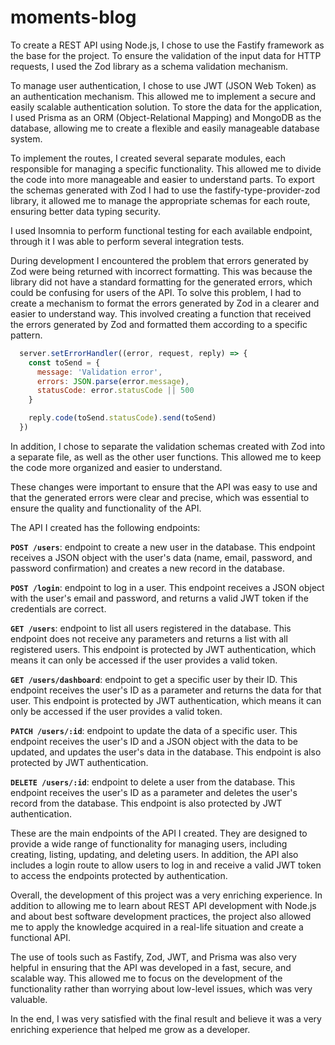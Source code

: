 # moments-blog

To create a REST API using Node.js, I chose to use the Fastify framework as the base for the project. To ensure the validation of the input data for HTTP requests, I used the Zod library as a schema validation mechanism.

To manage user authentication, I chose to use JWT (JSON Web Token) as an authentication mechanism. This allowed me to implement a secure and easily scalable authentication solution. To store the data for the application, I used Prisma as an ORM (Object-Relational Mapping) and MongoDB as the database, allowing me to create a flexible and easily manageable database system.

To implement the routes, I created several separate modules, each responsible for managing a specific functionality. This allowed me to divide the code into more manageable and easier to understand parts. To export the schemas generated with Zod I had to use the fastify-type-provider-zod library, it allowed me to manage the appropriate schemas for each route, ensuring better data typing security.

I used Insomnia to perform functional testing for each available endpoint, through it I was able to perform several integration tests.

During development I encountered the problem that errors generated by Zod were being returned with incorrect formatting. This was because the library did not have a standard formatting for the generated errors, which could be confusing for users of the API. To solve this problem, I had to create a mechanism to format the errors generated by Zod in a clearer and easier to understand way. This involved creating a function that received the errors generated by Zod and formatted them according to a specific pattern.

```js
  server.setErrorHandler((error, request, reply) => {
    const toSend = {
      message: 'Validation error',
      errors: JSON.parse(error.message),
      statusCode: error.statusCode || 500
    }

    reply.code(toSend.statusCode).send(toSend)
  })
```

In addition, I chose to separate the validation schemas created with Zod into a separate file, as well as the other user functions. This allowed me to keep the code more organized and easier to understand.

These changes were important to ensure that the API was easy to use and that the generated errors were clear and precise, which was essential to ensure the quality and functionality of the API.

The API I created has the following endpoints:

  **`POST /users`**: endpoint to create a new user in the database. This endpoint receives a JSON object with the user's data (name, email, password, and password confirmation) and creates a new record in the database.

  **`POST /login`**: endpoint to log in a user. This endpoint receives a JSON object with the user's email and password, and returns a valid JWT token if the credentials are correct.

  **`GET /users`**: endpoint to list all users registered in the database. This endpoint does not receive any parameters and returns a list with all registered users. This endpoint is protected by JWT authentication, which means it can only be accessed if the user provides a valid token.

  **`GET /users/dashboard`**: endpoint to get a specific user by their ID. This endpoint receives the user's ID as a parameter and returns the data for that user. This endpoint is protected by JWT authentication, which means it can only be accessed if the user provides a valid token.

  **`PATCH /users/:id`**: endpoint to update the data of a specific user. This endpoint receives the user's ID and a JSON object with the data to be updated, and updates the user's data in the database. This endpoint is also protected by JWT authentication.

  **`DELETE /users/:id`**: endpoint to delete a user from the database. This endpoint receives the user's ID as a parameter and deletes the user's record from the database. This endpoint is also protected by JWT authentication.

  These are the main endpoints of the API I created. They are designed to provide a wide range of functionality for managing users, including creating, listing, updating, and deleting users. In addition, the API also includes a login route to allow users to log in and receive a valid JWT token to access the endpoints protected by authentication.

Overall, the development of this project was a very enriching experience. In addition to allowing me to learn about REST API development with Node.js and about best software development practices, the project also allowed me to apply the knowledge acquired in a real-life situation and create a functional API.

The use of tools such as Fastify, Zod, JWT, and Prisma was also very helpful in ensuring that the API was developed in a fast, secure, and scalable way. This allowed me to focus on the development of the functionality rather than worrying about low-level issues, which was very valuable.

In the end, I was very satisfied with the final result and believe it was a very enriching experience that helped me grow as a developer.

